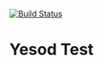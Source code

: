 [![Build Status](https://travis-ci.org/EDeijl/yesod-test.svg?branch=master)](https://travis-ci.org/EDeijl/yesod-test)
# Yesod Test

